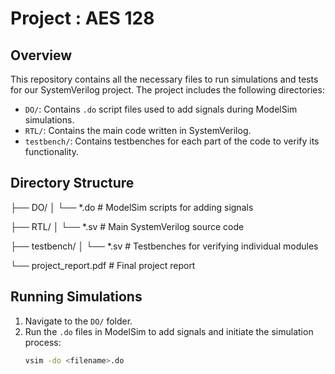 # Project : AES 128

## Overview

This repository contains all the necessary files to run simulations and tests for our SystemVerilog project. The project includes the following directories:

- `DO/`: Contains `.do` script files used to add signals during ModelSim simulations.
- `RTL/`: Contains the main code written in SystemVerilog.
- `testbench/`: Contains testbenches for each part of the code to verify its functionality.

## Directory Structure

├── DO/
│   └── *.do      # ModelSim scripts for adding signals

├── RTL/
│   └── *.sv      # Main SystemVerilog source code

├── testbench/
│   └── *.sv      # Testbenches for verifying individual modules

└──  project_report.pdf   # Final project report


## Running Simulations

1. Navigate to the `DO/` folder.
2. Run the `.do` files in ModelSim to add signals and initiate the simulation process:
   ```bash
   vsim -do <filename>.do

